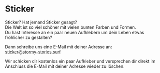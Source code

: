 # Sticker

Sticker? Hat jemand Sticker gesagt?  
Die Welt ist so viel schöner mit vielen bunten Farben und Formen.  
Du hast Interesse an ein paar neuen Aufklebern um dein Leben etwas fröhlicher zu gestalten?

Dann schreibe uns eine E-Mail mit deiner Adresse an:  
sticker@stormy-stories.surf

Wir schicken dir kostenlos ein paar Aufkleber und versprechen dir direkt im Anschluss die E-Mail mit deiner Adresse wieder zu löschen.
